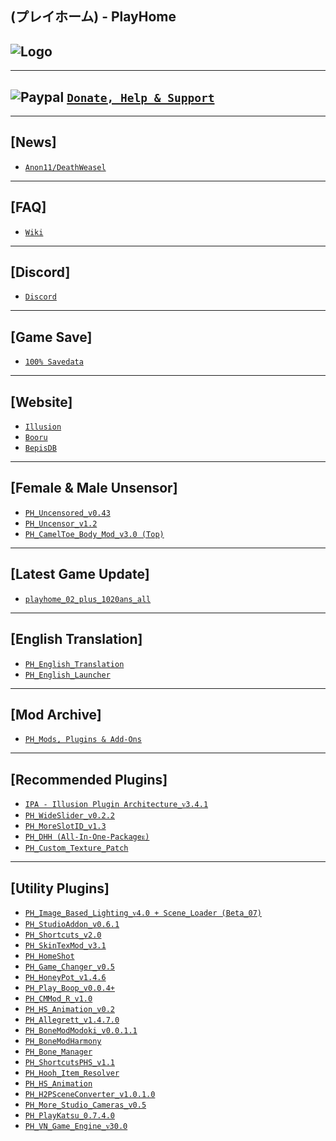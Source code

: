 (プレイホーム) - PlayHome
--

![Logo](https://i.imgur.com/zTYOMiq.png")
--

---
![Paypal](https://i.imgur.com/3V57ymK.png") [`Donate, Help & Support`](https://paypal.me/PastebinSupport?locale.x=en_US)
--

---
**[News]** 
--
- [`Anon11/DeathWeasel`](https://www.patreon.com/posts/53085409)

--- 
**[FAQ]**
--
- [`Wiki`](https://wiki.anime-sharing.com/hgames/index.php?title=PlayHome)

---
**[Discord]**
--
- [`Discord`](https://discord.gg/hevygx6)

---
**[Game Save]**
--
- [`100% Savedata`](http://www.mediafire.com/file/ws6z910iyfep5yb/PlayHome_-_100%2525_Save.rar/file) 

---
 **[Website]**
--
- [`Illusion`](http://www.illusion.jp/preview/playhome_ex/index.php?1124fgt)
- [`Booru`](https://kenzato.uk/booru/)
- [`BepisDB`](https://db.bepis.moe/)

---
**[Female & Male Unsensor]**
--
- [`PH_Uncensored_v0.43`](http://www.mediafire.com/file/295sjbjz0xru88f/PH_Uncensored_v0.43.rar/file)
- [`PH_Uncensor_v1.2`](http://www.mediafire.com/file/eukhn6lxe3ilsii/PH_Uncensor_v1.2.rar/file)
- [`PH_CamelToe_Body_Mod_v3.0 (Top)`](http://www.mediafire.com/file/scqvgo29bymq52w/PH_Cameltoe_Body_Mod_v3.0_%2528Top%2529.rar/file)

---
**[Latest Game Update]**
--
- [`playhome_02_plus_1020ans_all`](https://mega.nz/#!MMQWSDQQ!ZFPE3eFwDk3do2R9BBe8OHd4BETx8mI4S3iTTB0ZiTM)

---
**[English Translation]**
--
- [`PH_English_Translation`](http://www.mediafire.com/file/rmn2yyffmn1ubhx/PlayHome_English_Translation.rar/file) 
- [`PH_English_Launcher`](http://www.mediafire.com/file/eyzggh50a5bhzm0/PlayHome_English_Launcher.rar/file)

---
 **[Mod Archive]**
--
- [`PH_Mods, Plugins & Add-Ons`](http://www.mediafire.com/folder/m9an7t1qx26d9/Mods%20%26%20Add-on)

--- 
**[Recommended Plugins]**
--
- [`IPA - Illusion Plugin Architecture_ᴠ3.4.1`](https://github.com/Eusth/IPA/releases)
- [`PH_WideSlider_v0.2.2`](http://www.mediafire.com/file/osj3mvcfkrm46t4/PH_WideSlider_v0.2.2.rar/file)
- [`PH_MoreSlotID_v1.3`](http://www.mediafire.com/file/viq3uct4tftmhjt/PH_MoreSlotID_v1.3.rar/file)
- [`PH_DHH (All-In-One-Packageᴇ)`](http://www.mediafire.com/file/exekmqyt5cu72rm/PH_DHH_%2528All-In-One-Package%2529.rar/file)
- [`PH_Custom_Texture_Patch`](http://www.mediafire.com/file/dwx98wf1emyqo7c/PH_Custom_Texture_Patch.rar/file) 

---
**[Utility Plugins]**
--
- [`PH_Image_Based_Lighting_ᴠ4.0 + Scene_Loader (Beta_07)`](https://bitbucket.org/plastics/myphipaplugins/src/) 
- [`PH_StudioAddon_v0.6.1`](http://www.mediafire.com/file/n5fb46mnko23ju6/PH_StudioAddon_v0.6.1.rar/file)
- [`PH_Shortcuts_v2.0`](http://www.mediafire.com/file/jn0mrrz3evlggzx/PH_Shortcuts_v2.0.rar/file) 
- [`PH_SkinTexMod_v3.1`](http://www.mediafire.com/file/2zwddac6yq1bd7w/PH_SkinTexMod_v3.1.rar/file)
- [`PH_HomeShot`](http://www.mediafire.com/file/seoivcy10q6ztvw/PH_HomeShot.rar/file)
- [`PH_Game_Changer_v0.5`](http://www.mediafire.com/file/pttqftbcp6slufi/PH_GameChanger_v0.5.rar/file) 
- [`PH_HoneyPot_v1.4.6`](https://github.com/nx98304/HoneyPot) 
- [`PH_Play_Boop_v0.0.4+`](http://www.mediafire.com/file/qvtb7uplj0wamdy/PH_PlayBoop_v0.0.4%252B.rar/file)
- [`PH_CMMod_R_v1.0`](http://www.mediafire.com/file/54530u18ck4rx12/PH_CMMod_R_V1.0.rar/file) 
- [`PH_HS_Animation_v0.2`](http://www.mediafire.com/file/h6qn04m0nacyxh7/PH_HS_Animation_v0.2.rar/file)
- [`PH_Allegrett_v1.4.7.0`](http://www.mediafire.com/file/tosl6ffus4l8qla/PH_Allegrett_v1.4.7.0.rar/file)
- [`PH_BoneModModoki_v0.0.1.1`](http://www.mediafire.com/file/rujoxyidx4wblis/PH_BoneModModoki_v0.0.1.1.rar/file) 
- [`PH_BoneModHarmony`](http://www.mediafire.com/file/0o94brbhq7b714o/PH_BoneModHarmony.rar/file) 
- [`PH_Bone_Manager`](http://www.mediafire.com/file/fp4jcdp7aqag1g2/PH_BoneManager.rar/file) 
- [`PH_ShortcutsPHS_v1.1`](http://www.mediafire.com/file/yipbebwxphavty6/PH_ShortcutsPHS_v1.1.rar/file)
- [`PH_Hooh_Item_Resolver`](http://www.mediafire.com/file/3a9h0p06jb032b6/PH_Hooh_ItemResolver.rar/file)
- [`PH_HS_Animation`](http://www.mediafire.com/file/8h5chrg2d9nm57d/PH_HSAnimation.rar/file) 
- [`PH_H2PSceneConverter_v1.0.1.0`](http://www.mediafire.com/file/951asd9a3o3ugcx/PH_H2PSceneConverter_v1.0.1.0.rar/file)
- [`PH_More_Studio_Cameras_v0.5`](http://www.mediafire.com/file/osvholuzy4duoyy/PH_More_Studio_Cameras_v0.5.rar/file)
- [`PH_PlayKatsu_0.7.4.0`](http://www.mediafire.com/file/noteqp26uco9efj/PH_PlayKatsu_0.7.4.0.rar/file) 
- [`PH_VN_Game_Engine_ᴠ30.0`](https://mega.nz/#F!oiB2wAQK!ojGIzlAN-1B-263uUDEalQ)
